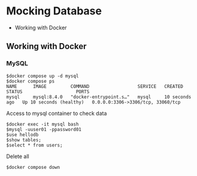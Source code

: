 # Mocking Database
* Working with Docker


## Working with Docker

### MySQL
```
$docker compose up -d mysql
$docker compose ps
NAME      IMAGE         COMMAND                  SERVICE   CREATED          STATUS                    PORTS
mysql     mysql:8.4.0   "docker-entrypoint.s…"   mysql     10 seconds ago   Up 10 seconds (healthy)   0.0.0.0:3306->3306/tcp, 33060/tcp
```

Access to mysql container to check data
```
$docker exec -it mysql bash
$mysql -uuser01 -ppassword01
$use hellodb
$show tables;
$select * from users;
```

Delete all
```
$docker compose down
```

